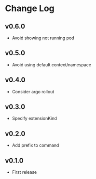 # Change Log

## v0.6.0

- Avoid showing not running pod

## v0.5.0

- Avoid using default context/namespace

## v0.4.0

- Consider argo rollout

## v0.3.0

- Specify extensionKind

## v0.2.0

- Add prefix to command

## v0.1.0

- First release
